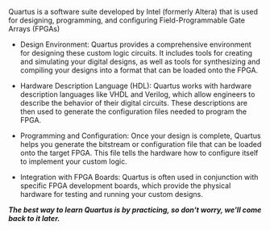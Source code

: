Quartus is a software suite developed by Intel (formerly Altera) that is used for designing, programming, and configuring Field-Programmable Gate Arrays (FPGAs)   

 - Design Environment: Quartus provides a comprehensive environment for designing these custom logic circuits. It includes tools for creating and simulating your digital designs, as well as tools for synthesizing and compiling your designs into a format that can be loaded onto the FPGA.

- Hardware Description Language (HDL): Quartus works with hardware description languages like VHDL and Verilog, which allow engineers to describe the behavior of their digital circuits. These descriptions are then used to generate the configuration files needed to program the FPGA.

- Programming and Configuration: Once your design is complete, Quartus helps you generate the bitstream or configuration file that can be loaded onto the target FPGA. This file tells the hardware how to configure itself to implement your custom logic.

- Integration with FPGA Boards: Quartus is often used in conjunction with specific FPGA development boards, which provide the physical hardware for testing and running your custom designs.

***The best way to learn Quartus is by practicing, so don't worry, we'll come back to it later.***
